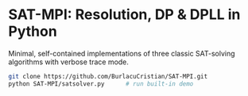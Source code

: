 # SAT-MPI: Resolution, DP & DPLL in Python  
Minimal, self-contained implementations of three classic SAT-solving algorithms with verbose trace mode.  

```bash
git clone https://github.com/BurlacuCristian/SAT-MPI.git
python SAT-MPI/satsolver.py      # run built-in demo
